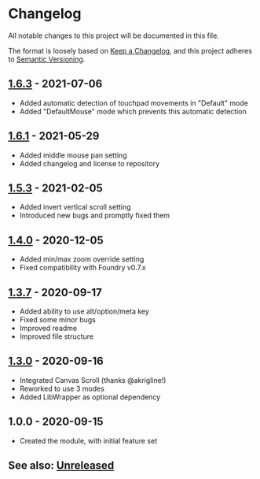 # Changelog
All notable changes to this project will be documented in this file.

The format is loosely based on [Keep a Changelog](https://keepachangelog.com/en/1.0.0/),
and this project adheres to [Semantic Versioning](https://semver.org/spec/v2.0.0.html).

## [1.6.3] - 2021-07-06
- Added automatic detection of touchpad movements in "Default" mode
- Added "DefaultMouse" mode which prevents this automatic detection

## [1.6.1] - 2021-05-29
- Added middle mouse pan setting
- Added changelog and license to repository

## [1.5.3] - 2021-02-05
- Added invert vertical scroll setting
- Introduced new bugs and promptly fixed them

## [1.4.0] - 2020-12-05
- Added min/max zoom override setting
- Fixed compatibility with Foundry v0.7.x

## [1.3.7] - 2020-09-17
- Added ability to use alt/option/meta key
- Fixed some minor bugs
- Improved readme
- Improved file structure

## [1.3.0] - 2020-09-16
- Integrated Canvas Scroll (thanks @akrigline!)
- Reworked to use 3 modes
- Added LibWrapper as optional dependency

## 1.0.0 - 2020-09-15
- Created the module, with initial feature set

## See also: [Unreleased]

[Unreleased]: https://github.com/itamarcu/ZoomPanOptions/compare/1.6.3...HEAD
[1.3.0]: https://github.com/itamarcu/ZoomPanOptions/compare/1.0.0...1.3.0
[1.3.7]: https://github.com/itamarcu/ZoomPanOptions/compare/1.3.0...1.3.7
[1.4.0]: https://github.com/itamarcu/ZoomPanOptions/compare/1.3.7...1.4.0
[1.5.3]: https://github.com/itamarcu/ZoomPanOptions/compare/1.4.0...1.5.3
[1.6.1]: https://github.com/itamarcu/ZoomPanOptions/compare/1.5.3...1.6.1
[1.6.3]: https://github.com/itamarcu/ZoomPanOptions/compare/1.6.1...1.6.3
